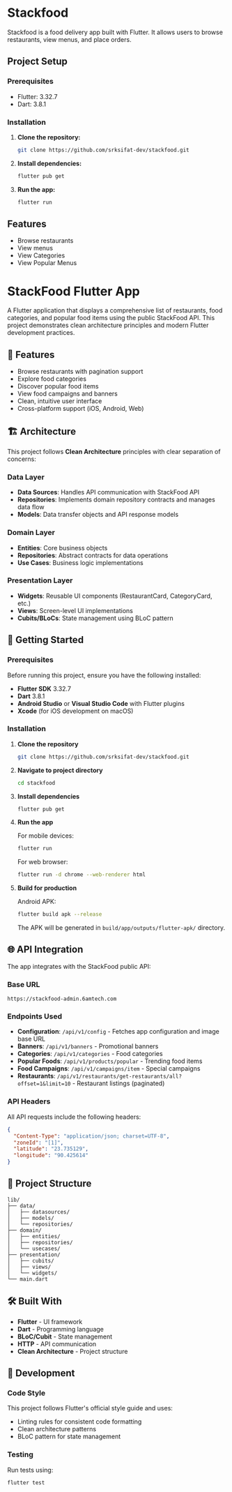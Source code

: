 # Stackfood

Stackfood is a food delivery app built with Flutter. It allows users to browse restaurants, view menus, and place orders.

## Project Setup

### Prerequisites

*   Flutter: 3.32.7
*   Dart: 3.8.1

### Installation

1.  **Clone the repository:**

    ```bash
    git clone https://github.com/srksifat-dev/stackfood.git
    ```

2.  **Install dependencies:**

    ```bash
    flutter pub get
    ```

3.  **Run the app:**

    ```bash
    flutter run
    ```

## Features

*   Browse restaurants
*   View menus
*   View Categories
*   View Popular Menus



# StackFood Flutter App

A Flutter application that displays a comprehensive list of restaurants, food categories, and popular food items using the public StackFood API. This project demonstrates clean architecture principles and modern Flutter development practices.

## 📱 Features

- Browse restaurants with pagination support
- Explore food categories
- Discover popular food items
- View food campaigns and banners
- Clean, intuitive user interface
- Cross-platform support (iOS, Android, Web)

## 🏗️ Architecture

This project follows **Clean Architecture** principles with clear separation of concerns:

### Data Layer
- **Data Sources**: Handles API communication with StackFood API
- **Repositories**: Implements domain repository contracts and manages data flow
- **Models**: Data transfer objects and API response models

### Domain Layer
- **Entities**: Core business objects
- **Repositories**: Abstract contracts for data operations
- **Use Cases**: Business logic implementations

### Presentation Layer
- **Widgets**: Reusable UI components (RestaurantCard, CategoryCard, etc.)
- **Views**: Screen-level UI implementations
- **Cubits/BLoCs**: State management using BLoC pattern

## 🚀 Getting Started

### Prerequisites

Before running this project, ensure you have the following installed:

- **Flutter SDK** 3.32.7
- **Dart** 3.8.1
- **Android Studio** or **Visual Studio Code** with Flutter plugins
- **Xcode** (for iOS development on macOS)

### Installation

1. **Clone the repository**
   ```bash
   git clone https://github.com/srksifat-dev/stackfood.git
   ```

2. **Navigate to project directory**
   ```bash
   cd stackfood
   ```

3. **Install dependencies**
   ```bash
   flutter pub get
   ```

4. **Run the app**
   
   For mobile devices:
   ```bash
   flutter run
   ```
   
   For web browser:
   ```bash
   flutter run -d chrome --web-renderer html
   ```

5. **Build for production**
   
   Android APK:
   ```bash
   flutter build apk --release
   ```
   
   The APK will be generated in `build/app/outputs/flutter-apk/` directory.

## 🌐 API Integration

The app integrates with the StackFood public API:

### Base URL
```
https://stackfood-admin.6amtech.com
```

### Endpoints Used
- **Configuration**: `/api/v1/config` - Fetches app configuration and image base URL
- **Banners**: `/api/v1/banners` - Promotional banners
- **Categories**: `/api/v1/categories` - Food categories
- **Popular Foods**: `/api/v1/products/popular` - Trending food items
- **Food Campaigns**: `/api/v1/campaigns/item` - Special campaigns
- **Restaurants**: `/api/v1/restaurants/get-restaurants/all?offset=1&limit=10` - Restaurant listings (paginated)

### API Headers
All API requests include the following headers:
```json
{
  "Content-Type": "application/json; charset=UTF-8",
  "zoneId": "[1]",
  "latitude": "23.735129",
  "longitude": "90.425614"
}
```

## 📁 Project Structure

```
lib/
├── data/
│   ├── datasources/
│   ├── models/
│   └── repositories/
├── domain/
│   ├── entities/
│   ├── repositories/
│   └── usecases/
├── presentation/
│   ├── cubits/
│   ├── views/
│   └── widgets/
└── main.dart
```

## 🛠️ Built With

- **Flutter** - UI framework
- **Dart** - Programming language
- **BLoC/Cubit** - State management
- **HTTP** - API communication
- **Clean Architecture** - Project structure


## 🔧 Development

### Code Style
This project follows Flutter's official style guide and uses:
- Linting rules for consistent code formatting
- Clean architecture patterns
- BLoC pattern for state management

### Testing
Run tests using:
```bash
flutter test
```
